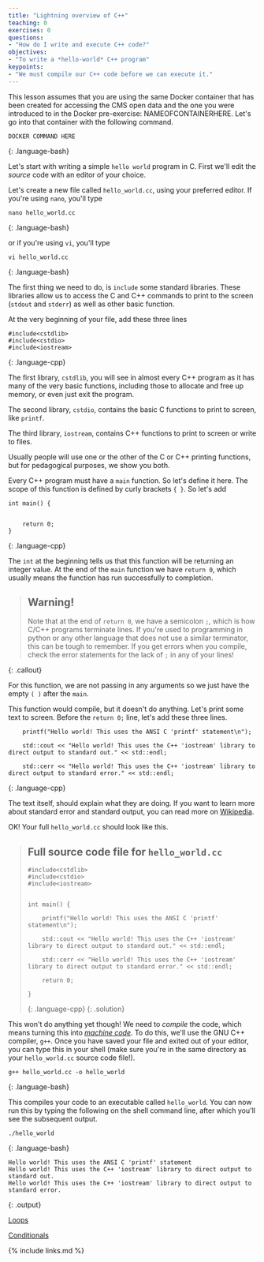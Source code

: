 ```yaml
---
title: "Lightning overview of C++"
teaching: 0
exercises: 0
questions:
- "How do I write and execute C++ code?"
objectives:
- "To write a *hello-world* C++ program"
keypoints:
- "We must compile our C++ code before we can execute it."
---
```


This lesson assumes that you are using the same Docker container that has
been created for accessing the CMS open data and the one you were introduced
to in the Docker pre-exercise: NAMEOFCONTAINERHERE. Let's go into that container
with the following command. 

~~~
DOCKER COMMAND HERE
~~~
{: .language-bash}

Let's start with writing a simple `hello world` program in C. First we'll edit the 
*source* code with an editor of your choice.

Let's create a new file called `hello_world.cc`, using your preferred editor. If
you're using `nano`, you'll type

~~~
nano hello_world.cc
~~~
{: .language-bash}

or if you're using `vi`, you'll type
~~~
vi hello_world.cc
~~~
{: .language-bash}

The first thing we need to do, is `include` some standard libraries. These libraries
allow us to access the C and C++ commands to print to the screen (`stdout` and `stderr`) as 
well as other basic function. 

At the very beginning of your file, add these three lines

~~~
#include<cstdlib>
#include<cstdio>
#include<iostream>
~~~
{: .language-cpp}

The first library, `cstdlib`, you will see in almost every C++ program as it has many of the very 
basic functions, including those to allocate and free up memory, or even just exit the program. 

The second library, `cstdio`, contains the basic C functions to print to screen, like `printf`. 

The third library, `iostream`, contains C++ functions to print to screen or write to files. 

Usually people will use one or the other of the C or C++ printing functions, but for pedagogical purposes, 
we show you both. 

Every C++ program must have a `main` function. So let's define it here. The scope of this function
is defined by curly brackets `{ }`. So let's add 

~~~
int main() {


    return 0;
}
~~~
{: .language-cpp}

The `int` at the beginning tells us that this function will be returning an integer value. At the end of
the `main` function we have `return 0`, which usually means the function has run successfully to completion. 

> ## Warning!
> Note that at the end of `return 0`, we have a semicolon `;`, which is how C/C++ programs terminate lines. 
> If you're used to programming in python or any other language that does not use a similar terminator, this
> can be tough to remember. If you get errors when you compile, check the error statements for the lack
> of `;` in any of your lines!
>
{: .callout}

For this function, we are not passing in any arguments so we just have the empty `( )` after the `main`. 

This function would compile, but it doesn't do anything. Let's print some text to screen. Before
the `return 0;` line, let's add these three lines. 

~~~
    printf("Hello world! This uses the ANSI C 'printf' statement\n");

    std::cout << "Hello world! This uses the C++ 'iostream' library to direct output to standard out." << std::endl;

    std::cerr << "Hello world! This uses the C++ 'iostream' library to direct output to standard error." << std::endl;
~~~
{: .language-cpp}

The text itself, should explain what they are doing. If you want to learn more about standard error and standard
output, you can read more on [Wikipedia](https://en.wikipedia.org/wiki/Standard_streams). 

OK! Your full `hello_world.cc` should look like this. 

> ## Full source code file for `hello_world.cc`
> ~~~
> #include<cstdlib>
> #include<cstdio>
> #include<iostream>
> 
> 
> int main() {
> 
>     printf("Hello world! This uses the ANSI C 'printf' statement\n");
> 
>     std::cout << "Hello world! This uses the C++ 'iostream' library to direct output to standard out." << std::endl;
> 
>     std::cerr << "Hello world! This uses the C++ 'iostream' library to direct output to standard error." << std::endl;
> 
>     return 0;
> 
> }
> ~~~
> {: .language-cpp}
{: .solution}

This won't do anything yet though! We need to *compile* the code, which means turning this into 
[*machine code*](https://en.wikipedia.org/wiki/Machine_code). To do this, we'll use the GNU C++ compiler, `g++`. 
Once you have saved your file and exited out of your editor, you can type this in your shell (make sure you're in 
        the same directory as your `hello_world.cc` source code file!).

~~~
g++ hello_world.cc -o hello_world

~~~
{: .language-bash}

This compiles your code to an executable called `hello_world`. You can now run this by typing the following on 
the shell command line, after which you'll see the subsequent output. 

~~~
./hello_world
~~~
{: .language-bash}
~~~
Hello world! This uses the ANSI C 'printf' statement
Hello world! This uses the C++ 'iostream' library to direct output to standard out.
Hello world! This uses the C++ 'iostream' library to direct output to standard error.
~~~
{: .output}

[Loops](https://www.w3schools.com/cpp/cpp_for_loop.asp)

[Conditionals](https://www.w3schools.com/cpp/cpp_conditions.asp)



{% include links.md %}

